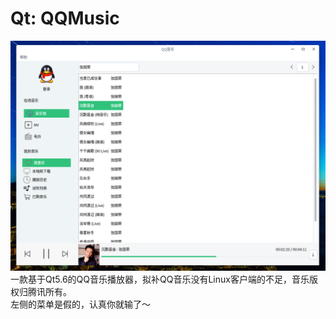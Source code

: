 # Qt: QQMusic
![alt](preview.png)  
一款基于Qt5.6的QQ音乐播放器，拟补QQ音乐没有Linux客户端的不足，音乐版权归腾讯所有。  
左侧的菜单是假的，认真你就输了～